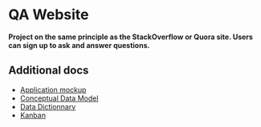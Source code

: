 # QA Website
**Project on the same principle as the StackOverflow or Quora site. Users can sign up to ask and answer questions.**

## Additional docs

* [Application mockup](https://www.figma.com/file/6gf7N2G7k97br12bVO8m30/QAWebsite?node-id=0%3A1)
* [Conceptual Data Model](docs/MCD.md)
* [Data Dictionnary](docs/DD.md)
* [Kanban](https://trello.com/b/Rn90Wuab/qawebsite)